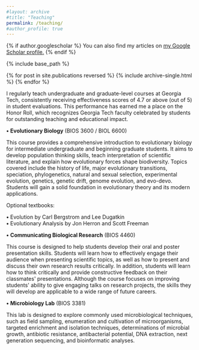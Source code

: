 ```yaml
---
#layout: archive
#title: "Teaching"
permalink: /teaching/
#author_profile: true
---
```


{% if author.googlescholar %}
  You can also find my articles on <u><a href="{{author.googlescholar}}">my Google Scholar profile</a>.</u>
{% endif %}

{% include base_path %}

{% for post in site.publications reversed %}
  {% include archive-single.html %}
{% endfor %}

I regularly teach undergraduate and graduate-level courses at Georgia Tech, consistently receiving effectiveness scores of 4.7 or above (out of 5) in student evaluations. This performance has earned me a place on the Honor Roll, which recognizes Georgia Tech faculty celebrated by students for outstanding teaching and educational impact.

**•**	**Evolutionary Biology** (BIOS 3600 / BIOL 6600)

This course provides a comprehensive introduction to evolutionary biology for intermediate undergraduate and beginning graduate students. It aims to develop population thinking skills, teach interpretation of scientific literature, and explain how evolutionary forces shape biodiversity. Topics covered include the history of life, major evolutionary transitions, speciation, phylogenetics, natural and sexual selection, experimental evolution, genetics, genetic drift, genome evolution, and evo-devo. Students will gain a solid foundation in evolutionary theory and its modern applications.

Optional textbooks:

**•** Evolution by Carl Bergstrom and Lee Dugatkin  
**•** Evolutionary Analysis by Jon Herron and Scott Freeman


**•** **Communicating Biological Research** (BIOS 4460)

This course is designed to help students develop their oral and poster presentation skills. Students will learn how to effectively engage their audience when presenting scientific topics, as well as how to present and discuss their own research results critically. In addition, students will learn how to think critically and provide constructive feedback on their classmates' presentations. Although the course focuses on improving students' ability to give engaging talks on research projects, the skills they will develop are applicable to a wide range of future careers.

**•** **Microbiology Lab** (BIOS 3381)

This lab is designed to explore commonly used microbiological techniques, such as field sampling,
enumeration and cultivation of microorganisms, targeted enrichment and isolation techniques, determinations
of microbial growth, antibiotic resistance, antibacterial potential, DNA extraction, next generation sequencing, and bioinformatic analyses.